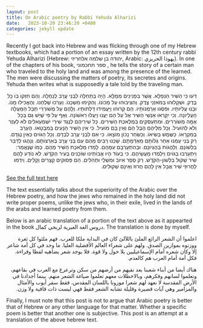 ```yaml
---
layout: post
title: On Arabic poetry by Rabbi Yehuda Alharizi
date:   2023-10-20 23:46:20 +0400
categories: jekyll update
---
```

Recently I got back into Hebrew and was flicking through one of my Hebrew textbooks, which had a portion of an essay written by the 12th century rabbi Yehuda Alharizi (Hebrew: יהודה בן שלמה אלחריזי, Arabic: يهوذا الحريزي). In one of the chapters of his book, ספר תחכמוני , he tells the story of a certain man who traveled to the holy land and was among the presence of the learned. The men were discussing the matters of poetry, its secretes and origins. Yehuda then writes what is supposedly a tale told by the traveling man. 

<div dir="rtl">
דְּעוּ כִּי הַשִּׁיר הַנִּפְלָא. אֲשֶׁר בִּפְנִינִים מְמֻלָּא. הָיָה בַתְּחִלָּה לִבְנֵי עֲרָב לְנַחֲלָה. וְהֵם חִזְּקוּ בוֹ כָל בֶּדֶק. וּשְׁקָלוּהוּ בְּמֹאזְנֵי צֶדֶק. וְהִצִּיבוּהוּ עַל מְכוֹנוֹ. וְהֵקִימוּ מִשְכָנוֹ. וְעָרְכוּ שֻׁלְחָנוֹ. וְהֶאֱכִילוּ מָנוֹ. וּבָנוּ עֲלִיּוֹתָיו. וּפִסְּגוּ אַרְמְנוֹתָיו. הֵם קֵרוּהוּ וַיַּעֲמִידוּ דַלְתוֹתָיו. וְלָהֶם עַל מְשׁוֹרְרֵי תֵבֵל הַמַּעֲלָה הָעֶלְיוֹנָה. וְכִי יִקָּרְאוּ אַנְשֵׁי הַשִּׁיר אֶל עָל הֵם יַעֲנוּ וְיַעֲלוּ רִאשׁוֹנָה. וְאַף עַל פִּי שֶׁיֵּשׁ גַּם בְּכָל אֻמָּה מְשׁוֹרְרִים. וּמִתְעַסְּקִים בִּמְלֶאכֶת הַשִּׁירִים. כָּל שִׁירֵיהֶם לְנֶגֶד שִׁירֵי יִשְׁמְעֵאלִים לֹא לְעֵזֶר וְלֹא לְהוֹעִיל. וְכָל מִלֵּיהֶם הֶבֶל הֵם וְאֵין בָּם מוֹעִיל. כִּי אֵין הַשִּׁיר הַנָּעִים בְּמִבְטָאוֹ. הֶעָרֵב בְּמִקְרָאוֹ. כַּשֶּׁמֶשׁ בְּשִׂיאוֹ. וְכַשַׂחַר נָכוֹן מוֹצָאוֹ. כִּי אִם לִבְנֵי עֲרָב לְבַדָּם. וְכָל הַגּוֹיִם כְּאַיִן נֶגְדָּם. רַק בְּנֵי עַמֵּנוּ אַחַר גְּלוֹתָם מֵאַדְמָתָם. שָׁכְנוּ רַבִּים מֵהֶם עִם בְּנֵי עֲרָב בְּאַרְצוֹתָם. וְנָהֲגוּ לְדַבֵּר בִּלְשׁוֹנָם. וְלַהֲגוֹת בְּהֶגְיוֹנָם. וּבְהִתְעָרְבָם עִמָּהֶם. לָמְדוּ מְלֶאכֶת הַשִּׁיר מֵהֶם. כְּמוֹ שֶׁנֶּאֱמַר: וַיִּתְעָרְבוּ בַגּוֹיִם וַיִּלְמְדוּ מַעֲשֵׂיהֶם. כִּי בְעוֹד הָיוּ אֲבוֹתֵינוּ שׁוֹכְנִים בְּעִיר הַקֹּדֶשׁ. לֹא נוֹדַע לָהֶם שִׁיר שָׁקוּל בִּלְשׁוֹן-הַקֹּדֶשׁ. רַק סֵפֶר אִיּוֹב וּמִשְׁלֵי וּתְהִלִּים. הֵם פְּסוּקִים קְצָרִים וְקַלִּים. וְיִדְמוּ לַחֲרוּזֵי שִׁיר אֲבָל אֵין לָהֶם חֲרוּז וְאֵינָם שְׁקוּלִים.
</div>

[See the full text here](https://benyehuda.org/read/32995)

The text essentially talks about the superiority of the Arabic over the Hebrew poetry, and how the jews who remained in the holy land did not write proper poems, unlike the jews who, in their exile, lived in the lands of the arabs and learned poetry from them.

Below is an arabic translation of a portion of the text above as it appearted in the book 
 دروس الغة العبرية لربحي كمال. The translation is done by myself.


<div dir="rtl">
اعلموا أن الشعر الرائع الملئ باللآلئ  كان في البداية ملكا للعرب. فهم ملئوا كل ثغرة ووزنوه بموازين الصدق. ولهم على شعراء العالم الأفضلية العليا. ما وجد في كل أمة شاعر إلا وكان شعره أمام الإسماعيليين بلا حول ولا قوة. فلا يوجد شعر يضاهيه لفظا وقراءة. فكل أمة أمام العرب هم كالعدم.

هناك أيضا من أبناء شعبنا بعد نفيهم من أرضهم من سكن وترعرع مع العرب في بقاعهم، وتعلموا لسانهم وفكرهم، وبالاخطلات معهم تعلموا صياغة الشعر منهم. بينما أجدادنا في الأرض المقدسة لا نعهد لهم شعرا موزونا باللسان المقدس، فقط سفر أيوب والأمثال والمزامير وهي آيات قصيرة وقليلة تشابه الشعر فقط فهي ليست ذات قافية ولا وزن.
</div>

Finally, I must note that this post is not to argue that Arabic poetry is better that of Hebrew or any other language for that matter. Whether a specific poem is better that another one is subjective. This post is an attempt at a translation of the above hebrew text.